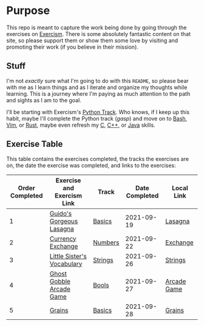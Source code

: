 # Purpose

This repo is meant to capture the work being done by going through the exercises on [Exercism](https://exercism.org/). There is some absolutely fantastic content on that site, so please support them or show them some love by visiting and promoting their work (if you believe in their mission).

## Stuff

I'm not *exactly* sure what I'm going to do with this `README`, so please bear with me as I learn things and as I iterate and organize my thoughts while learning. This is a journey where I'm paying as much attention to the path and sights as I am to the goal.

I'll be starting with Exercism's [Python Track](https://exercism.org/tracks/python). Who knows, if I keep up this habit, maybe I'll complete the Python track (*gasp*) and move on to [Bash](https://exercism.org/tracks/bash), [Vim](https://exercism.org/tracks/vimscript), or [Rust](https://exercism.org/tracks/rust), maybe even refresh my [C](https://exercism.org/tracks/c), [C++](https://exercism.org/tracks/cpp), or [Java](https://exercism.org/tracks/java) skills.

## Exercise Table

This table contains the exercises completed, the tracks the exercises are on, the date the exercise was completed, and links to the exercises:

| Order Completed | Exercise and Exercism Link                                                                        | Track        | Date Completed | Local Link                               |
| --------------- | ------------------------------------------------------------------------------------------------- | ------------ | -------------- | ---------------------------------------- |
| 1               | [Guido's Gorgeous Lasagna](https://exercism.org/tracks/python/exercises/guidos-gorgeous-lasagna)  | [Basics][1]  | 2021-09-19     | [Lasagna](Basics_1_Lasagna/README.md)    |
| 2               | [Currency Exchange](https://exercism.org/tracks/python/exercises/currency-exchange)               | [Numbers][2] | 2021-09-22     | [Exchange](Numbers_1_Exchange/README.md) |
| 3               | [Little Sister's Vocabulary](https://exercism.org/tracks/python/exercises/little-sisters-vocab)   | [Strings][3] | 2021-09-26     | [Strings](Strings_1_Vocab/README.md)     |
| 4               | [Ghost Gobble Arcade Game](https://exercism.org/tracks/python/exercises/ghost-gobble-arcade-game) | [Bools][4]   | 2021-09-27     | [Arcade Game](Bools_1_Arcade/README.md)  |
| 5               | [Grains](https://exercism.org/tracks/python/exercises/grains)                                     | [Basics][1]  | 2021-09-28     | [Grains](Basics_2_Grains/README.md)      |

[1]: https://exercism.org/tracks/python/concepts/basics
[2]: https://exercism.org/tracks/python/concepts/numbers
[3]: https://exercism.org/tracks/python/concepts/strings
[4]: https://exercism.org/tracks/python/concepts/bools
